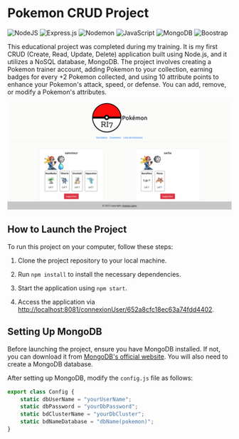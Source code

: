 # Pokemon CRUD Project

![NodeJS](https://img.shields.io/badge/node.js-6DA55F?style=for-the-badge&logo=node.js&logoColor=white)
![Express.js](https://img.shields.io/badge/express.js-%23404d59.svg?style=for-the-badge&logo=express&logoColor=%2361DAFB)
![Nodemon](https://img.shields.io/badge/NODEMON-%23323330.svg?style=for-the-badge&logo=nodemon&logoColor=%BBDEAD)
![JavaScript](https://img.shields.io/badge/javascript-%23323330.svg?style=for-the-badge&logo=javascript&logoColor=%23F7DF1E)
![MongoDB](https://img.shields.io/badge/MongoDB-%234ea94b.svg?style=for-the-badge&logo=mongodb&logoColor=white)
![Boostrap](https://img.shields.io/badge/Bootstrap-563D7C?style=for-the-badge&logo=bootstrap&logoColor=white)

This educational project was completed during my training. It is my first CRUD (Create, Read, Update, Delete) application built using Node.js, and it utilizes a NoSQL database, MongoDB. The project involves creating a Pokemon trainer account, adding Pokemon to your collection, earning badges for every +2 Pokemon collected, and using 10 attribute points to enhance your Pokemon's attack, speed, or defense. You can add, remove, or modify a Pokemon's attributes.

![Screenshot of the Site Indexing Project](./pokemonCapture.png)

## How to Launch the Project

To run this project on your computer, follow these steps:

1. Clone the project repository to your local machine.

2. Run `npm install` to install the necessary dependencies.

3. Start the application using `npm start`.

4. Access the application via [http://localhost:8081/connexionUser/652a8cfc18ec63a74fdd4402](http://localhost:8081/connexionUser/652a8cfc18ec63a74fdd4402).

## Setting Up MongoDB

Before launching the project, ensure you have MongoDB installed. If not, you can download it from [MongoDB's official website](https://www.mongodb.com/fr-fr). You will also need to create a MongoDB database.

After setting up MongoDB, modify the `config.js` file as follows:

```javascript
export class Config {
    static dbUserName = "yourUserName";
    static dbPassword = "yourDbPassword";
    static bdClusterName = "yourDbCluster";
    static bdNameDatabase = "dbName(pokemon)";
}
